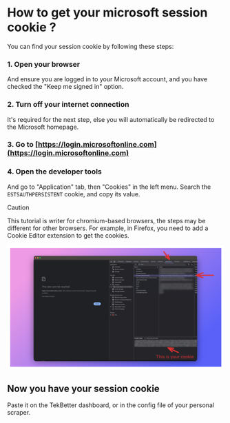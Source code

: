 # How to get your microsoft session cookie ?

You can find your session cookie by following these steps:

### 1. Open your browser 
And ensure you are logged in to your Microsoft account, and you have checked the "Keep me signed in" option.


### 2. Turn off your internet connection
It's required for the next step, else you will automatically be redirected to the Microsoft homepage.

### 3. Go to [https://login.microsoftonline.com](https://login.microsoftonline.com)

### 4. Open the developer tools
And go to "Application" tab, then "Cookies" in the left menu.
Search the `ESTSAUTHPERSISTENT` cookie, and copy its value.

> [!CAUTION]
> This tutorial is writer for chromium-based browsers, the steps may be different for other browsers.
> For example, in Firefox, you need to add a Cookie Editor extension to get the cookies.

![img.png](getcookies.png)


## Now you have your session cookie
Paste it on the TekBetter dashboard, or in the config file of your personal scraper.